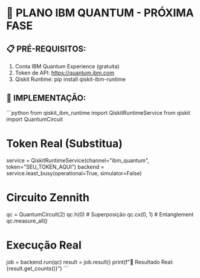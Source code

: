# 🔗 PLANO IBM QUANTUM - PRÓXIMA FASE

## 📋 PRÉ-REQUISITOS:
1. Conta IBM Quantum Experience (gratuita)
2. Token de API: https://quantum.ibm.com
3. Qiskit Runtime: pip install qiskit-ibm-runtime

## 🚀 IMPLEMENTAÇÃO:
\`\`\`python
from qiskit_ibm_runtime import QiskitRuntimeService
from qiskit import QuantumCircuit

# Token Real (Substitua)
service = QiskitRuntimeService(channel="ibm_quantum", token="SEU_TOKEN_AQUI")
backend = service.least_busy(operational=True, simulator=False)

# Circuito Zennith
qc = QuantumCircuit(2)
qc.h(0)  # Superposição
qc.cx(0, 1)  # Entanglement
qc.measure_all()

# Execução Real
job = backend.run(qc)
result = job.result()
print(f"🌊 Resultado Real: {result.get_counts()}")
\`\`\`
